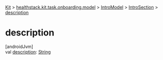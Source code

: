 
[Kit](../../../../kit.html) > [healthstack.kit.task.onboarding.model](../../index.html) > [IntroModel](../index.html) > [IntroSection](index.html) > [description](description.html)



# description



[androidJvm]\
val [description](description.html): [String](https://kotlinlang.org/api/latest/jvm/stdlib/kotlin/-string/index.html)




